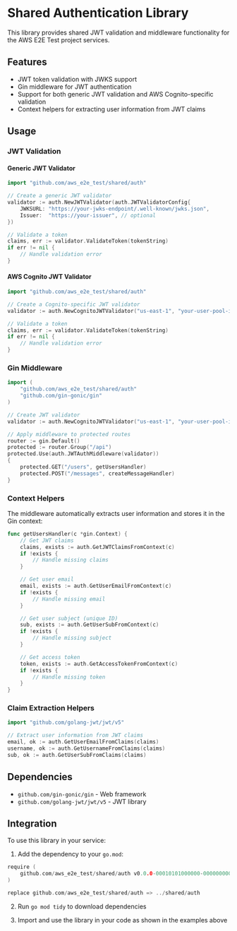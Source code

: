 # Shared Authentication Library

This library provides shared JWT validation and middleware functionality for the AWS E2E Test project services.

## Features

- JWT token validation with JWKS support
- Gin middleware for JWT authentication
- Support for both generic JWT validation and AWS Cognito-specific validation
- Context helpers for extracting user information from JWT claims

## Usage

### JWT Validation

#### Generic JWT Validator

```go
import "github.com/aws_e2e_test/shared/auth"

// Create a generic JWT validator
validator := auth.NewJWTValidator(auth.JWTValidatorConfig{
    JWKSURL: "https://your-jwks-endpoint/.well-known/jwks.json",
    Issuer:  "https://your-issuer", // optional
})

// Validate a token
claims, err := validator.ValidateToken(tokenString)
if err != nil {
    // Handle validation error
}
```

#### AWS Cognito JWT Validator

```go
import "github.com/aws_e2e_test/shared/auth"

// Create a Cognito-specific JWT validator
validator := auth.NewCognitoJWTValidator("us-east-1", "your-user-pool-id")

// Validate a token
claims, err := validator.ValidateToken(tokenString)
if err != nil {
    // Handle validation error
}
```

### Gin Middleware

```go
import (
    "github.com/aws_e2e_test/shared/auth"
    "github.com/gin-gonic/gin"
)

// Create JWT validator
validator := auth.NewCognitoJWTValidator("us-east-1", "your-user-pool-id")

// Apply middleware to protected routes
router := gin.Default()
protected := router.Group("/api")
protected.Use(auth.JWTAuthMiddleware(validator))
{
    protected.GET("/users", getUsersHandler)
    protected.POST("/messages", createMessageHandler)
}
```

### Context Helpers

The middleware automatically extracts user information and stores it in the Gin context:

```go
func getUsersHandler(c *gin.Context) {
    // Get JWT claims
    claims, exists := auth.GetJWTClaimsFromContext(c)
    if !exists {
        // Handle missing claims
    }

    // Get user email
    email, exists := auth.GetUserEmailFromContext(c)
    if !exists {
        // Handle missing email
    }

    // Get user subject (unique ID)
    sub, exists := auth.GetUserSubFromContext(c)
    if !exists {
        // Handle missing subject
    }

    // Get access token
    token, exists := auth.GetAccessTokenFromContext(c)
    if !exists {
        // Handle missing token
    }
}
```

### Claim Extraction Helpers

```go
import "github.com/golang-jwt/jwt/v5"

// Extract user information from JWT claims
email, ok := auth.GetUserEmailFromClaims(claims)
username, ok := auth.GetUsernameFromClaims(claims)
sub, ok := auth.GetUserSubFromClaims(claims)
```

## Dependencies

- `github.com/gin-gonic/gin` - Web framework
- `github.com/golang-jwt/jwt/v5` - JWT library

## Integration

To use this library in your service:

1. Add the dependency to your `go.mod`:
```go
require (
    github.com/aws_e2e_test/shared/auth v0.0.0-00010101000000-000000000000
)

replace github.com/aws_e2e_test/shared/auth => ../shared/auth
```

2. Run `go mod tidy` to download dependencies

3. Import and use the library in your code as shown in the examples above